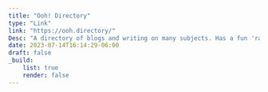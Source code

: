 ```yaml
---
title: "Ooh! Directory"
type: "Link"
link: "https://ooh.directory/"
Desc: "A directory of blogs and writing on many subjects. Has a fun 'random' blog feature. "
date: 2023-07-14T16:14:29-06:00
draft: false
_build:
    list: true
    render: false
---
```


